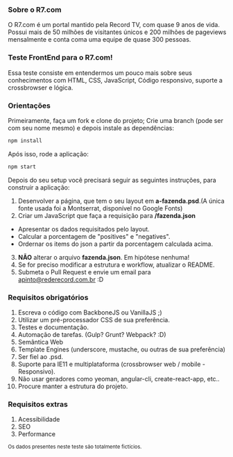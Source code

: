 ### Sobre o R7.com
O R7.com é um portal mantido pela Record TV, com quase 9 anos de vida. Possui mais de 50 milhões de visitantes únicos e 200 milhões de pageviews mensalmente e conta coma uma equipe de quase 300 pessoas.

### Teste FrontEnd para o R7.com!
Essa teste consiste em entendermos um pouco mais sobre seus conhecimentos com HTML, CSS,
JavaScript, Código responsivo, suporte a crossbrowser e lógica.

### Orientações
Primeiramente, faça um fork e clone do projeto;
Crie uma branch (pode ser com seu nome mesmo) e depois instale as dependências:

```sh
npm install
```

Após isso, rode a aplicação:
```sh
npm start
```

Depois do seu setup você precisará seguir as seguintes instruções, para construir a aplicação:

1. Desenvolver a página, que tem o seu layout em **a-fazenda.psd**.(A única fonte usada foi a Montserrat, disponível no Google Fonts)
2. Criar um JavaScript que faça a requisição para **/fazenda.json**
  * Apresentar os dados requisitados pelo layout.
  * Calcular a porcentagem de "positives" e "negatives".
  * Ordernar os items do json a partir da porcentagem calculada acima.
3.  **NÃO** alterar o arquivo **fazenda.json**. Em hipótese nenhuma!
4. Se for preciso modificar a estrutura e workflow, atualizar o README.
5. Submeta o Pull Request e envie um email para apinto@rederecord.com.br :D

### Requisitos obrigatórios
1. Escreva o código com BackboneJS ou VanillaJS  ;)
2. Utilizar um pré-processador CSS de sua preferência.
3. Testes e documentação.
4. Automação de tarefas. (Gulp? Grunt? Webpack? :D)
5. Semântica Web
6. Template Engines (underscore, mustache, ou outras de sua preferência)
7. Ser fiel ao .psd.
8. Suporte para IE11 e multiplataforma (crossbrowser web / mobile - Responsivo).
9. Não usar geradores como yeoman, angular-cli, create-react-app, etc..
10. Procure manter a estrutura do projeto.

### Requisitos extras 
1. Acessibilidade
2. SEO
3. Performance

<sub>Os dados presentes neste teste são totalmente fictícios.</sub>
